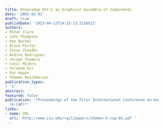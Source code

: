 ```yaml
---
title: Knowledge Entry as Graphical Assembly of Components
date: '2001-01-01'
draft: true
publishDate: '2023-04-12T14:15:13.215652Z'
authors:
- Peter Clark
- John Thompson
- Ken Barker
- Bruce Porter
- Vinay Chaudhi
- Andres Rodriguez
- Jerome Thomere
- Sunil Mishra
- Yolanda Gil
- Pat Hayes
- Thomas Reichherzer
publication_types:
- '1'
abstract: ''
featured: false
publication: '*Proceedings of the First International Conference on Knowledge Capture
  (K-CAP)*'
links:
- name: URL
  url: 'http://www.isi.edu/~gil/papers/shaken-k-cap-01.pdf '
---
```


